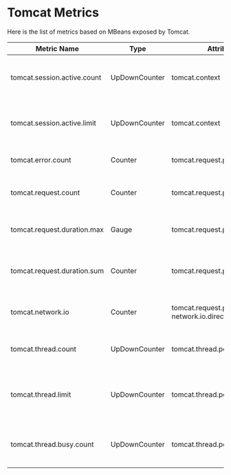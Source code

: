 # Tomcat Metrics

Here is the list of metrics based on MBeans exposed by Tomcat.

| Metric Name                 | Type          | Attributes                                          | Description                                            |
|-----------------------------|---------------|-----------------------------------------------------|--------------------------------------------------------|
| tomcat.session.active.count | UpDownCounter | tomcat.context                                      | The number of currently active sessions.               |
| tomcat.session.active.limit | UpDownCounter | tomcat.context                                      | Maximum possible number of active sessions.            |
| tomcat.error.count          | Counter       | tomcat.request.processor.name                       | The number of errors.                                  |
| tomcat.request.count        | Counter       | tomcat.request.processor.name                       | The number of requests processed.                      |
| tomcat.request.duration.max | Gauge         | tomcat.request.processor.name                       | The longest request processing time.                   |
| tomcat.request.duration.sum | Counter       | tomcat.request.processor.name                       | Total time of processing all requests.                 |
| tomcat.network.io           | Counter       | tomcat.request.processor.name, network.io.direction | The number of bytes transmitted.                       |
| tomcat.thread.count         | UpDownCounter | tomcat.thread.pool.name                             | Total thread count of the thread pool.                 |
| tomcat.thread.limit         | UpDownCounter | tomcat.thread.pool.name                             | Maximum possible number of threads in the thread pool. |
| tomcat.thread.busy.count    | UpDownCounter | tomcat.thread.pool.name                             | Number of busy threads in the thread pool.             |
